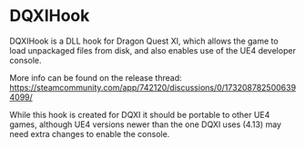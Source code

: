 # DQXIHook

DQXIHook is a DLL hook for Dragon Quest XI, which allows the game to load unpackaged files from disk, and also enables use of the UE4 developer console.

More info can be found on the release thread: https://steamcommunity.com/app/742120/discussions/0/1732087825006394099/

While this hook is created for DQXI it should be portable to other UE4 games, although UE4 versions newer than the one DQXI uses (4.13) may need extra changes to enable the console.